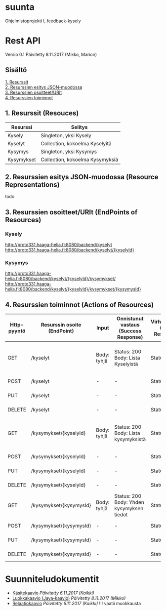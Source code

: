 # suunta
Ohjelmistoprojekti I, feedback-kysely

# Rest API

Versio 0.1
Päivitetty 8.11.2017 (Mikko, Marion)

## Sisältö

[1. Resurssit](https://github.com/welski/suunta#1-resurssit-resouces)<br/>
[2. Resurssien esitys JSON-muodossa](https://github.com/welski/suunta#2-resurssien-esitys-json-muodossa-resource-representations)<br/>
[3. Resurssien osoitteet/URIt](https://github.com/welski/suunta#3-resurssien-osoitteeturit-endpoints-of-resources)<br/>
[4. Resurssien toiminnot](https://github.com/welski/suunta#4-resurssien-toiminnot-actions-of-resources)<br/>

## 1. Resurssit (Resouces)

Resurssi | Selitys
-------- | -------
Kysely | Singleton, yksi Kysely
Kyselyt | Collection, kokoelma Kyselyitä
Kysymys | Singleton, yksi Kysymys
Kysymykset | Collection, kokoelma Kysymyksiä


## 2. Resurssien esitys JSON-muodossa (Resource Representations)

todo


## 3. Resurssien osoitteet/URIt (EndPoints of Resources)

### Kysely
http://proto331.haaga-helia.fi:8080/backend/kyselyt<br/>
http://proto331.haaga-helia.fi:8080/backend/kyselyt/{kyselyId}

### Kysymys
http://proto331.haaga-helia.fi:8080/backend/kyselyt/{kyselyId}/kysymykset/<br/>
http://proto331.haaga-helia.fi:8080/backend/kyselyt/{kyselyId}/kysymykset/{kysymysId}


## 4. Resurssien toiminnot (Actions of Resources)

Http-pyyntö | Resurssin osoite (EndPoint) | Input | Onnistunut vastaus (Success Response) | Virhevastaus (Error Response) | Selitys
----------- | --------------------------- | ----- | ------------------------------------- | ----------------------------- | -------
GET | /kyselyt| Body: tyhjä | Status: 200<br/>Body: Lista Kyselyistä | Status: 500 | Hakee kaikkien Kyselyiden nimen ja kuvauksen
POST | /kyselyt | - | - | Status: 400 | Toiminto ei käytössä
PUT | /kyselyt | - | - | Status: 400 | Toiminto ei käytössä
DELETE | /kyselyt | - | - | Status: 400 | Toiminto ei käytössä
GET | /kysymykset/{kyselyId} | Body: tyhjä | Status: 200<br/>Body: Lista kysymyksistä| Status: 500 | Hakee tietyn kyselyn kaikki kysymykset
POST | /kysymykset/{kyselyId} | - | - | Status: 400 | Toiminto ei käytössä
PUT | /kysymykset/{kyselyId} | - | - | Status: 400 | Toiminto ei käytössä
DELETE | /kysymykset/{kyselyId} | - | - | Status: 400 | Toiminto ei käytössä
GET | /kysymykset/{kysymysId} | Body: tyhjä | Status: 200<br/>Body: Yhden kysymyksen tiedot | Status: 500 | Hakee tietyn kysymyksen tiedot
POST | /kysymykset/{kysymysId} | - | - | Status: 400 | Toiminto ei käytössä
PUT | /kysymykset/{kysymysId} | - | - | Status: 400 | Toiminto ei käytössä
DELETE | /kysymykset/{kysymysId} | - | - | Status: 400 | Toiminto ei käytössä

# Suunniteludokumentit

* [Käsitekaavio](documents/SWD4TN022-4_Suunta_kasitekaavio.vsdx) *Päivitetty 6.11.2017 (Kaikki)*
* [Luokkakaavio (Java-kaavio)](documents/SWD4TN022-4_Suunta_luokkakaavio.vsdx) *Päivitetty 8.11.2017 (Mikko)*
* [Relaatiokaavio](documents/SWD4TN022-4_Suunta_relaatiokaavio.vsdx) *Päivitetty 6.11.2017 (Kaikki)* !!! vaatii muokkausta